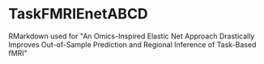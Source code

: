 # TaskFMRIEnetABCD
RMarkdown used for "An Omics-Inspired Elastic Net Approach Drastically Improves  Out-of-Sample Prediction and Regional Inference of Task-Based fMRI"
